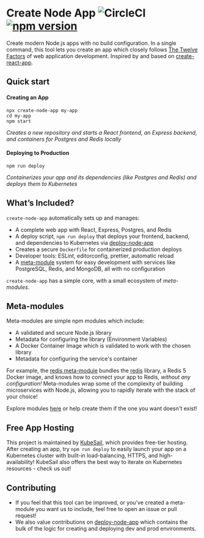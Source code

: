 # Create Node App ![CircleCI](https://img.shields.io/circleci/build/github/kubesail/create-node-app.svg) [![npm version](https://img.shields.io/npm/v/create-node-app.svg)](https://www.npmjs.com/package/create-node-app)

Create modern Node.js apps with no build configuration. In a single command, this tool lets you create an app which closely follows [The Twelve Factors](https://12factor.net) of web application development. Inspired by and based on [create-react-app](https://github.com/facebook/create-react-app).

## Quick start

#### Creating an App

    npx create-node-app my-app
    cd my-app
    npm start

_Creates a new repository and starts a React frontend, an Express backend, and containers for Postgres and Redis locally_

#### Deploying to Production

    npm run deploy

_Containerizes your app and its dependencies (like Postgres and Redis) and deploys them to Kubernetes_

## What’s Included?

`create-node-app` automatically sets up and manages:

- A complete web app with React, Express, Postgres, and Redis
- A deploy script, `npm run deploy` that deploys your frontend, backend, and dependencies to Kubernetes via [deploy-node-app](https://github.com/kubesail/deploy-node-app)
- Creates a secure `Dockerfile` for containerized production deploys
- Developer tools: ESLint, editorconfig, prettier, automatic reload
- A [meta-module](https://github.com/nodeapp-meta-modules/documentation) system for easy development with services like PostgreSQL, Redis, and MongoDB, all with no configuration

`create-node-app` has a simple core, with a small ecosystem of _meta-modules_.

## Meta-modules

Meta-modules are simple npm modules which include:

- A validated and secure Node.js library
- Metadata for configuring the library (Environment Variables)
- A Docker Container Image which is validated to work with the chosen library
- Metadata for configuring the service's container

For example, the [redis meta-module](https://github.com/nodeapp-meta-modules/redis) bundles the [redis](https://github.com/NodeRedis/node_redis) library, a Redis 5 Docker image, and knows how to connect your app to Redis, _without any configuration!_ Meta-modules wrap some of the complexity of building microservices with Node.js, allowing you to rapidly iterate with the stack of your choice!

Explore modules [here](https://github.com/nodeapp-meta-modules) or help create them if the one you want doesn't exist!

## Free App Hosting

This project is maintained by [KubeSail](kubesail.com), which provides free-tier hosting. After creating an app, try `npm run deploy` to easily launch your app on a Kubernetes cluster with built-in load-balancing, HTTPS, and high-availability! KubeSail also offers the best way to iterate on Kubernetes resources - check us out!

## Contributing

- If you feel that this tool can be improved, or you've created a meta-module you want us to include, feel free to open an issue or pull request!
- We also value contributions on [deploy-node-app](https://github.com/kubesail/deploy-node-app) which contains the bulk of the logic for creating and deploying dev and prod environments.

